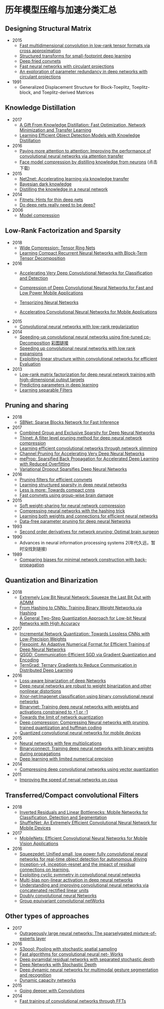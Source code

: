# 历年模型压缩与加速分类汇总

## Designing Structural Matrix
- 2015 
  - [Fast multidimensional convolution in low-rank tensor formats via cross approximation](https://epubs.siam.org/doi/pdf/10.1137/140958529)
  - [Structured transforms for small-footprint deep learning](http://papers.nips.cc/paper/5869-structured-transforms-for-small-footprint-deep-learning.pdf)
  - [Deep fried convnets](https://www.cv-foundation.org/openaccess/content_iccv_2015/papers/Yang_Deep_Fried_Convnets_ICCV_2015_paper.pdf)
  - [Fast neural networks with circulant projections](http://sanjivk.com/CNN_arxiv.pdf)
  - [An exploration of parameter redundancy in deep networks with circulant projections](https://www.cv-foundation.org/openaccess/content_iccv_2015/papers/Cheng_An_Exploration_of_ICCV_2015_paper.pdf)
- 1991 
  - Generalized Displacement Structure for Block-Toeplitz, Toeplitz-block, and Toeplitz-derived Matrices
## Knowledge Distillation
- 2017 
  - [A Gift From Knowledge Distillation: Fast Optimization, Network Minimization and Transfer Learning](http://openaccess.thecvf.com/content_cvpr_2017/papers/Yim_A_Gift_From_CVPR_2017_paper.pdf)
  - [Learning Efficient Object Detection Models with Knowledge Distillation](https://papers.nips.cc/paper/6676-learning-efficient-object-detection-models-with-knowledge-distillation.pdf)
- 2016 
  - [Paying more attention to attention: Improving the performance of convolutional neural networks via attention transfer](https://arxiv.org/pdf/1612.03928.pdf)
  - [Face model compression by distilling knowledge from neurons](http://www.aaai.org/ocs/index.php/AAAI/AAAI16/paper/download/11977/12130) (点击下载)
- 2015 
  - [Net2net: Accelerating learning via knowledge transfer](https://arxiv.org/pdf/1511.05641.pdf)
  - [Bayesian dark knowledge](http://papers.nips.cc/paper/5965-bayesian-dark-knowledge.pdf)
  - [Distilling the knowledge in a neural network](https://arxiv.org/pdf/1503.02531.pdf)
- 2014 
  - [Fitnets: Hints for thin deep nets](https://arxiv.org/pdf/1412.6550.pdf)
  - [Do deep nets really need to be deep?](http://papers.nips.cc/paper/5484-do-deep-nets-really-need-to-be-deep.pdf)
- 2006 
  - [Model compression](http://delivery.acm.org/10.1145/1160000/1150464/p535-bucilua.pdf?ip=211.64.159.6&id=1150464&acc=ACTIVE%20SERVICE&key=BF85BBA5741FDC6E%2E62F7C54E1C56C642%2E4D4702B0C3E38B35%2E4D4702B0C3E38B35&__acm__=1534748659_e8c8002904e52ce328882f6f9d040bf1)
## Low-Rank Factorization and Sparsity
- 2018
  - [Wide Compression: Tensor Ring Nets](https://arxiv.org/pdf/1802.09052.pdf)
  - [Learning Compact Recurrent Neural Networks with Block-Term Tensor Decomposition](http://openaccess.thecvf.com/content_cvpr_2018/papers/Ye_Learning_Compact_Recurrent_CVPR_2018_paper.pdf)
- 2016
  - [Accelerating Very Deep Convolutional Networks for Classification and Detection](https://arxiv.org/pdf/1505.06798.pdf)
  - [Compression of Deep Convolutional Neural Networks for Fast and Low Power Mobile Applications](https://arxiv.org/pdf/1511.06530.pdf)

  - [Tensorizing Neural Networks](https://pdfs.semanticscholar.org/e6f2/f3a5cc7c7213835b9aede15715b5830520e1.pdf)
  - [Accelerating Convolutional Neural Networks for Mobile Applications](http://delivery.acm.org/10.1145/2970000/2967280/p541-wang.pdf?ip=211.64.159.6&id=2967280&acc=ACTIVE%20SERVICE&key=BF85BBA5741FDC6E%2E62F7C54E1C56C642%2E4D4702B0C3E38B35%2E4D4702B0C3E38B35&__acm__=1534755851_ce9ee1e8069384c056554e67f7d6332f)
- 2015
  - [Convolutional neural networks with low-rank regularization](https://arxiv.org/pdf/1511.06067.pdf)
- 2014 
  - [Speeding-up convolutional neural networks using fine-tuned cp- Decomposition](https://arxiv.org/pdf/1412.6553.pdf) [彩图链接](http://sites.skoltech.ru/app/data/uploads/sites/25/2015/05/iclr2015_poster.pdf)
  - [Speeding up convolutional neural networks with low rank expansions](https://arxiv.org/pdf/1405.3866.pdf)
  - [Exploiting linear structure within convolutional networks for efficient Evaluation](http://papers.nips.cc/paper/5544-exploiting-linear-structure-within-convolutional-networks-for-efficient-evaluation.pdf)
- 2013 
  - [Low-rank matrix factorization for deep neural network training with high-dimensional output targets](https://ieeexplore.ieee.org/stamp/stamp.jsp?tp=&arnumber=6638949)
  - [Predicting parameters in deep learning](http://papers.nips.cc/paper/5025-predicting-parameters-in-deep-learning.pdf)
  - [Learning separable Filters](https://www.cv-foundation.org/openaccess/content_cvpr_2013/papers/Rigamonti_Learning_Separable_Filters_2013_CVPR_paper.pdf)
## Pruning and sharing
- 2018
  - [SBNet: Sparse Blocks Network for Fast Inference](https://arxiv.org/pdf/1801.02108.pdf)
- 2017
  - [Combined Group and Exclusive Sparsity for Deep Neural Networks](http://proceedings.mlr.press/v70/yoon17a/yoon17a.pdf)
  - [Thinet: A filter level pruning method for deep neural network compression](http://openaccess.thecvf.com/content_ICCV_2017/papers/Luo_ThiNet_A_Filter_ICCV_2017_paper.pdf)
  - [Learning efficient convolutional networks through network slimming](http://openaccess.thecvf.com/content_ICCV_2017/papers/Liu_Learning_Efficient_Convolutional_ICCV_2017_paper.pdf)
  - [Channel Pruning for Accelerating Very Deep Neural Networks](http://openaccess.thecvf.com/content_ICCV_2017/papers/He_Channel_Pruning_for_ICCV_2017_paper.pdf)
  - [meProp: Sparsified Back Propagation for Accelerated Deep Learning with Reduced Overfitting](https://arxiv.org/pdf/1706.06197.pdf)
  - [Variational Dropout Sparsifies Deep Neural Networks](https://arxiv.org/pdf/1701.05369.pdf)
- 2016 
  - [Pruning filters for efficient convnets](https://arxiv.org/abs/1608.08710)
  - [Learning structured sparsity in deep neural networks](https://papers.nips.cc/paper/6504-learning-structured-sparsity-in-deep-neural-networks.pdf)
  - [Less is more: Towards compact cnns](https://link.springer.com/chapter/10.1007/978-3-319-46493-0_40)
  - [Fast convnets using group-wise brain damage](https://www.cv-foundation.org/openaccess/content_cvpr_2016/papers/Lebedev_Fast_ConvNets_Using_CVPR_2016_paper.pdf)
- 2015 
  - [Soft weight-sharing for neural network compression](https://arxiv.org/pdf/1702.04008.pdf)
  - [Compressing neural networks with the hashing trick](http://proceedings.mlr.press/v37/chenc15.pdf)
  - [Learning both weights and connections for efficient neural networks](http://papers.nips.cc/paper/5784-learning-both-weights-and-connections-for-efficient-neural-network.pdf)
  - [Data-free parameter pruning for deep neural Networks](https://arxiv.org/pdf/1507.06149.pdf)
- 1993
  - [Second order derivatives for network pruning: Optimal brain surgeon](https://authors.library.caltech.edu/54983/3/647-second-order-derivatives-for-network-pruning-optimal-brain-surgeon(1).pdf)
- 1990 
  - Advances in neural information processing systems 2(年代久远，暂时没找到链接)
- 1989
  - [Comparing biases for minimal network construction with back-propagation](https://pdfs.semanticscholar.org/f4ea/5a6ff3ffcd11ec2e6ed7828a7d41279fb3ad.pdf)

## Quantization and Binarization
- 2018
  - [Extremely Low Bit Neural Network: Squeeze the Last Bit Out with ADMM](https://www.aaai.org/ocs/index.php/AAAI/AAAI18/paper/viewPDFInterstitial/16767/16728)
  - [From Hashing to CNNs: Training Binary Weight Networks via Hashing](https://arxiv.org/pdf/1802.02733.pdf)
  - [A General Two-Step Quantization Approach for Low-bit Neural Networks with High Accuracy](http://openaccess.thecvf.com/content_cvpr_2018/papers/Wang_Two-Step_Quantization_for_CVPR_2018_paper.pdf)
- 2017
  - [Incremental Network Quantization: Towards Lossless CNNs with Low-Precision Weights](https://arxiv.org/pdf/1702.03044.pdf)
  - [Flexpoint: An Adaptive Numerical Format for Efficient Training of Deep Neural Networks](http://papers.nips.cc/paper/6771-flexpoint-an-adaptive-numerical-format-for-efficient-training-of-deep-neural-networks.pdf)
  - [QSGD: Communication-Efficient SGD via Gradient Quantization and Encoding](https://pdfs.semanticscholar.org/c9d6/4aaa2007b60ef7814acc895dd90f15578a20.pdf)
  - [TernGrad: Ternary Gradients to Reduce Communication in Distributed Deep Learning](http://papers.nips.cc/paper/6749-terngrad-ternary-gradients-to-reduce-communication-in-distributed-deep-learning.pdf)
- 2016
  - [Loss-aware binarization of deep Networks](https://arxiv.org/pdf/1611.01600.pdf)
  - [Deep neural networks are robust to weight binarization and other nonlinear distortions](https://arxiv.org/pdf/1606.01981.pdf)
  - [Xnor-net:Imagenet classification using binary convolutional neural networks](https://arxiv.org/pdf/1603.05279.pdf)
  - [Binarynet: Training deep neural networks with weights and activations constrained to +1 or -1](https://arxiv.org/pdf/1602.02830.pdf)
  - [Towards the limit of network quantization ](https://arxiv.org/pdf/1612.01543.pdf)
  - [Deep compression: Compressing Neural networks with pruning, trained quantization and huffman coding](https://arxiv.org/pdf/1510.00149.pdf)
  - [Quantized convolutional neural networks for mobile devices](https://www.cv-foundation.org/openaccess/content_cvpr_2016/papers/Wu_Quantized_Convolutional_Neural_CVPR_2016_paper.pdf)
- 2015
  - [Neural networks with few multiplications](https://arxiv.org/pdf/1510.03009.pdf)
  - [Binaryconnect: Training deep neural networks with binary weights during propagations](http://papers.nips.cc/paper/5647-binaryconnect-training-deep-neural-networks-with-binary-weights-during-propagations.pdf)
  - [Deep learning with limited numerical precision](http://proceedings.mlr.press/v37/gupta15.pdf)
- 2014 
  - [Compressing deep convolutional networks using vector quantization](https://arxiv.org/pdf/1412.6115.pdf)
- 2011
  - [Improving the speed of nerual networks on cpus](https://static.googleusercontent.com/media/research.google.com/zh-CN//pubs/archive/37631.pdf)
## Transferred/Compact convolutional Filters
- 2018
  - [Inverted Residuals and Linear Bottlenecks: Mobile Networks for Classification, Detection and Segmentation](https://arxiv.org/pdf/1801.04381.pdf)
  - [ShuffleNet: An Extremely Efficient Convolutional Neural Network for Mobile Devices](https://arxiv.org/pdf/1707.01083.pdf)
- 2017
  - [MobileNets: Efficient Convolutional Neural Networks for Mobile Vision Applications](https://arxiv.org/pdf/1704.04861.pdf)
- 2016 
  - [Squeezedet: Unified,small, low power fully convolutional neural networks for real-time object detection for autonomous driving](http://openaccess.thecvf.com/content_cvpr_2017_workshops/w4/papers/Wu_SqueezeDet_Unified_Small_CVPR_2017_paper.pdf)
  - [Inception-v4, inception-resnet and the impact of residual connections on learning.](https://www.aaai.org/ocs/index.php/AAAI/AAAI17/paper/download/14806/14311)
  - [Exploiting cyclic symmetry in convolutional neural networks](https://arxiv.org/pdf/1602.02660.pdf)
  - [Multi-bias non-linear activation in deep neural networks](https://arxiv.org/pdf/1604.00676.pdf)
  - [Understanding and improving convolutional neural networks via concatenated rectified linear units](https://arxiv.org/pdf/1603.05201.pdf)
  - [Doubly convolutional neural Networks](https://web.iiit.ac.in/~parv.parkhiya/assets/files/SMAI%20Final%20Presentation.pdf)
  - [Group equivariant convolutional netWorks](http://proceedings.mlr.press/v48/cohenc16.pdf)
## Other types of approaches
- 2017 
  - [Outrageously large neural networks: The sparselygated mixture-of-experts layer](https://openreview.net/pdf?id=B1ckMDqlg)
- 2016
  - [S3pool: Pooling with stochastic spatial sampling](http://openaccess.thecvf.com/content_cvpr_2017/papers/Zhai_S3Pool_Pooling_With_CVPR_2017_paper.pdf)
  - [Fast algorithms for convolutional neural net- Works](https://www.cv-foundation.org/openaccess/content_cvpr_2016/papers/Lavin_Fast_Algorithms_for_CVPR_2016_paper.pdf)
  - [Deep pyramidal residual networks with separated stochastic depth](https://arxiv.org/pdf/1612.01230.pdf)
  - [Deep Networks with Stochastic Depth](https://arxiv.org/pdf/1603.09382.pdf)
  - [Deep dynamic neural networks for multimodal gesture segmentation and recognition](http://publications.idiap.ch/downloads/papers/2016/Wu_DEEPDYNAMICNEURALNETWORKSFORMULTIMODALGESTURESEGMENTATIONANDRECOGNITION_2016.pdf)
  - [Dynamic capacity networks](https://arxiv.org/pdf/1511.07838.pdf)
- 2015 
  - [Going deeper with Convolutions](https://www.cs.unc.edu/~wliu/papers/GoogLeNet.pdf)
- 2014 
  - [Fast training of convolutional networks through FFTs](https://arxiv.org/pdf/1312.5851.pdf)
